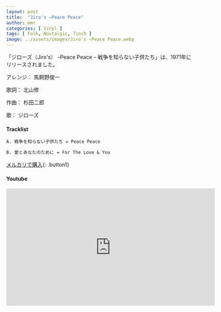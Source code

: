 ```yaml
---
layout: post
title:  "Jiro's –Peace Peace"
author: mmr
categories: [ Vinyl ]
tags: [ Folk, Nostalgic, 7inch ]
image: ../assets/images/Jiro's –Peace Peace.webp
---
```


「ジローズ（Jiro's） –Peace Peace – 戦争を知らない子供たち」は、1971年にリリースされました。

アレンジ： 馬飼野俊一

歌詞： 北山修

作曲： 杉田二郎

歌： ジローズ

#### Tracklist
```md
A. 戦争を知らない子供たち = Peace Peace

B. 愛とあなたのために = For The Love & You
```

[メルカリで購入](https://jp.mercari.com/item/m15281959770?afid=6142608987){: .button1}

#### Youtube
<iframe width="560" height="315" src="https://www.youtube.com/embed/uY43S56vNAc?si=7Ir0kbkyIr-pI-0b" title="YouTube video player" frameborder="0" allow="accelerometer; autoplay; clipboard-write; encrypted-media; gyroscope; picture-in-picture; web-share" referrerpolicy="strict-origin-when-cross-origin" allowfullscreen></iframe>